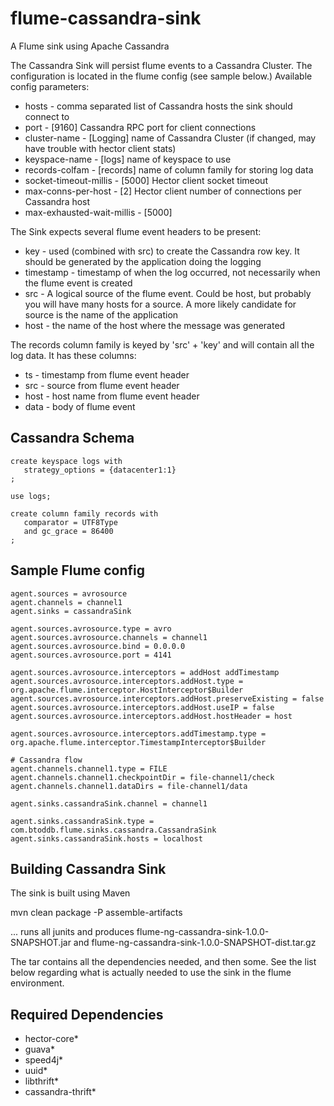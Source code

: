 flume-cassandra-sink
====================

A Flume sink using Apache Cassandra

The Cassandra Sink will persist flume events to a Cassandra Cluster.  The configuration
is located in the flume config (see sample below.)  Available config parameters:

* hosts - comma separated list of Cassandra hosts the sink should connect to
* port - [9160] Cassandra RPC port for client connections
* cluster-name - [Logging] name of Cassandra Cluster (if changed, may have trouble with hector client stats)
* keyspace-name - [logs] name of keyspace to use
* records-colfam - [records] name of column family for storing log data
* socket-timeout-millis - [5000] Hector client socket timeout
* max-conns-per-host - [2] Hector client number of connections per Cassandra host
* max-exhausted-wait-millis - [5000]

The Sink expects several flume event headers to be present:

* key - used (combined with src) to create the Cassandra row key.  It should be generated by the application
doing the logging
* timestamp - timestamp of when the log occurred, not necessarily when the flume event is created
* src - A logical source of the flume event.  Could be host, but probably you will have many hosts for a source.
A more likely candidate for source is the name of the application
* host - the name of the host where the message was generated

The records column family is keyed by 'src' + 'key' and will contain all the log data.  It has these columns:

* ts - timestamp from flume event header
* src -  source from flume event header
* host - host name from flume event header
* data - body of flume event

Cassandra Schema
----------------

    create keyspace logs with
       strategy_options = {datacenter1:1}
    ;

    use logs;

    create column family records with
       comparator = UTF8Type
       and gc_grace = 86400
    ;


Sample Flume config
-------------------

    agent.sources = avrosource
    agent.channels = channel1
    agent.sinks = cassandraSink

    agent.sources.avrosource.type = avro
    agent.sources.avrosource.channels = channel1
    agent.sources.avrosource.bind = 0.0.0.0
    agent.sources.avrosource.port = 4141

    agent.sources.avrosource.interceptors = addHost addTimestamp
    agent.sources.avrosource.interceptors.addHost.type = org.apache.flume.interceptor.HostInterceptor$Builder
    agent.sources.avrosource.interceptors.addHost.preserveExisting = false
    agent.sources.avrosource.interceptors.addHost.useIP = false
    agent.sources.avrosource.interceptors.addHost.hostHeader = host

    agent.sources.avrosource.interceptors.addTimestamp.type = org.apache.flume.interceptor.TimestampInterceptor$Builder

    # Cassandra flow
    agent.channels.channel1.type = FILE
    agent.channels.channel1.checkpointDir = file-channel1/check
    agent.channels.channel1.dataDirs = file-channel1/data

    agent.sinks.cassandraSink.channel = channel1

    agent.sinks.cassandraSink.type = com.btoddb.flume.sinks.cassandra.CassandraSink
    agent.sinks.cassandraSink.hosts = localhost

Building Cassandra Sink
-----------------------

The sink is built using Maven

   mvn clean package -P assemble-artifacts

... runs all junits and produces flume-ng-cassandra-sink-1.0.0-SNAPSHOT.jar and
    flume-ng-cassandra-sink-1.0.0-SNAPSHOT-dist.tar.gz

The tar contains all the dependencies needed, and then some.  See the list below regarding what is actually needed
to use the sink in the flume environment.

Required Dependencies
---------------------

* hector-core*
* guava*
* speed4j*
* uuid*
* libthrift*
* cassandra-thrift*

